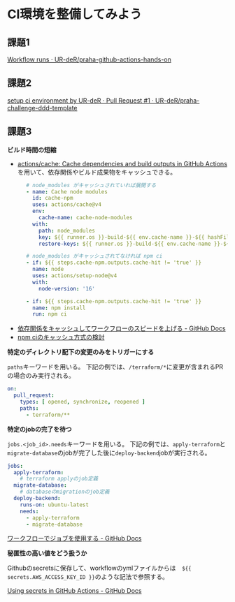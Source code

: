 # CI環境を整備してみよう

## 課題1

[Workflow runs · UR-deR/praha-github-actions-hands-on](https://github.com/UR-deR/praha-github-actions-hands-on/actions)

## 課題2

[setup ci environment by UR-deR · Pull Request #1 · UR-deR/praha-challenge-ddd-template](https://github.com/UR-deR/praha-challenge-ddd-template/pull/1)

## 課題3

**ビルド時間の短縮**

- [actions/cache: Cache dependencies and build outputs in GitHub Actions](https://github.com/actions/cache)を用いて、依存関係やビルド成果物をキャッシュできる。

```yml
      # node_modules がキャッシュされていれば展開する
      - name: Cache node modules
        id: cache-npm
        uses: actions/cache@v4
        env:
          cache-name: cache-node-modules
        with:
          path: node_modules
          key: ${{ runner.os }}-build-${{ env.cache-name }}-${{ hashFiles('**/package-lock.json') }}
          restore-keys: ${{ runner.os }}-build-${{ env.cache-name }}-${{ hashFiles('**/package-lock.json') }}

      # node_modules がキャッシュされてなければ npm ci
      - if: ${{ steps.cache-npm.outputs.cache-hit != 'true' }}
        name: node
        uses: actions/setup-node@v4
        with:
          node-version: '16'

      - if: ${{ steps.cache-npm.outputs.cache-hit != 'true' }}
        name: npm install
        run: npm ci
```


- [依存関係をキャッシュしてワークフローのスピードを上げる - GitHub Docs](https://docs.github.com/ja/actions/writing-workflows/choosing-what-your-workflow-does/caching-dependencies-to-speed-up-workflows)
- [npm ciのキャッシュ方式の検討](https://r7kamura.com/articles/2023-12-15-npm-cache)


**特定のディレクトリ配下の変更のみをトリガーにする**

`paths`キーワードを用いる。
下記の例では、`/terraform/*`に変更が含まれるPRの場合のみ実行される。

```yml
on:
  pull_request:
    types: [ opened, synchronize, reopened ]
    paths:
      - terraform/**
```

**特定のjobの完了を待つ**

`jobs.<job_id>.needs`キーワードを用いる。
下記の例では、`apply-terraform`と`migrate-database`のjobが完了した後に`deploy-backend`jobが実行される。

```yml
jobs:
  apply-terraform:
    # terraform applyのjob定義
  migrate-database:
    # databaseのmigrationのjob定義
  deploy-backend:
    runs-on: ubuntu-latest
    needs:
      - apply-terraform
      - migrate-database
```

[ワークフローでジョブを使用する - GitHub Docs](https://docs.github.com/ja/actions/writing-workflows/choosing-what-your-workflow-does/using-jobs-in-a-workflow)

**秘匿性の高い値をどう扱うか**

Githubのsecretsに保存して、workflowのymlファイルからは　`${{ secrets.AWS_ACCESS_KEY_ID }}`のような記法で参照する。

[Using secrets in GitHub Actions - GitHub Docs](https://docs.github.com/en/actions/security-for-github-actions/security-guides/using-secrets-in-github-actions)
